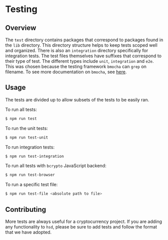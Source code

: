 # Testing

## Overview

The `test` directory contains packages that
correspond to packages found in the `lib`
directory. This directory structure helps
to keep tests scoped well and organized.
There is also an `integration` directory
specifically for integration tests. The
test files themselves have suffixes that
correspond to their type of test. The different
types include `unit`, `integration` and `e2e`.
This was chosen because the testing framework
`bmocha` can `grep` on filename. To see more
documentation on `bmocha`, see
[here](https://github.com/bcoin-org/bmocha).

## Usage

The tests are divided up to allow subsets of
the tests to be easily ran.

To run all tests:
```bash
$ npm run test
```

To run the unit tests:
```bash
$ npm run test-unit
```

To run integration tests:
```bash
$ npm run test-integration
```

To run all tests with `bcrypto` JavaScript backend:
```bash
$ npm run test-browser
```

To run a specific test file:
```bash
$ npm run test-file <absolute path to file>
```

## Contributing

More tests are always useful for a cryptocurrency project.
If you are adding any functionality to `hsd`, please
be sure to add tests and follow the format that we have
adopted.
